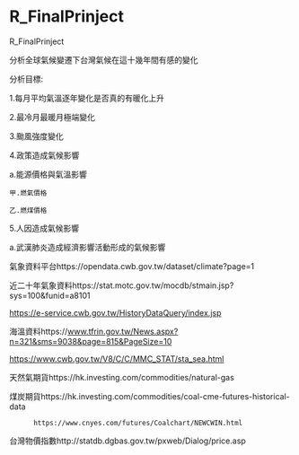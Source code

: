# R_FinalPrinject
 R_FinalPrinject

分析全球氣候變遷下台灣氣候在這十幾年間有感的變化

分析目標:

1.每月平均氣溫逐年變化是否真的有暖化上升

2.最冷月最暖月極端變化

3.颱風強度變化

4.政策造成氣候影響
  
  a.能源價格與氣溫影響
  
    甲.燃氣價格
    
    乙.燃煤價格
    
5.人因造成氣候影響

  a.武漢肺炎造成經濟影響活動形成的氣候影響
  
  
  氣象資料平台https://opendata.cwb.gov.tw/dataset/climate?page=1
  
  近二十年氣象資料https://stat.motc.gov.tw/mocdb/stmain.jsp?sys=100&funid=a8101
  
  https://e-service.cwb.gov.tw/HistoryDataQuery/index.jsp
  
  海溫資料https://www.tfrin.gov.tw/News.aspx?n=321&sms=9038&page=815&PageSize=10
  
  https://www.cwb.gov.tw/V8/C/C/MMC_STAT/sta_sea.html
  
  天然氣期貨https://hk.investing.com/commodities/natural-gas
  
  煤炭期貨https://hk.investing.com/commodities/coal-cme-futures-historical-data
  
          https://www.cnyes.com/futures/Coalchart/NEWCWIN.html
          
  台灣物價指數http://statdb.dgbas.gov.tw/pxweb/Dialog/price.asp
  
  
